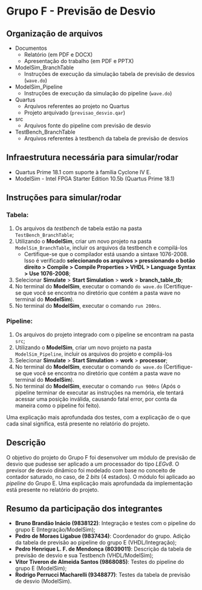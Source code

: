 # Grupo F - Previsão de Desvio

## Organização de arquivos
- Documentos
	- Relatório (em PDF e DOCX)
	- Apresentação do trabalho (em PDF e PPTX)
- ModelSim_BranchTable
	- Instruções de execução da simulação tabela de previsão de desvios (`wave.do`)
- ModelSim_Pipeline
	- Instruções de execução da simulação do pipeline (`wave.do`)
- Quartus
	- Arquivos referentes ao projeto no Quartus
	- Projeto arquivado (`previsao_desvio.qar`)
- src
	- Arquivos fonte do pipeline com previsão de desvio
- TestBench_BranchTable
	- Arquivos referentes à testbench da tabela de previsão de desvios

## Infraestrutura necessária para simular/rodar
- Quartus Prime 18.1 com suporte à família Cyclone IV E.
- ModelSim - Intel FPGA Starter Edition 10.5b (Quartus Prime 18.1)

## Instruções para simular/rodar
### Tabela:
1. Os arquivos da *testbench* de tabela estão na pasta `TestBench_BranchTable`; 
2. Utilizando o **ModelSim**, criar um novo projeto na pasta `ModelSim_BranchTable`, incluir os arquivos da testbench e compilá-los 
	- Certifique-se que o compilador está usando a sintaxe 1076-2008. Isso é verificado **selecionando os arquivos > pressionando o botão direito > Compile > Compile Properties > VHDL > Language Syntax > Use 1076-2008**;
3. Selecionar **Simulate** > **Start Simulation** > **work** > **branch_table_tb**;
4. No terminal do **ModelSim**, executar o comando `do wave.do` (Certifique-se que você se encontra no diretório que contém a pasta wave no terminal do **ModelSim**).
5. No terminal do **ModelSim**, executar o comando `run 200ns`.

### Pipeline:
1. Os arquivos do projeto integrado com o pipeline se encontram na pasta `src`; 
2. Utilizando o **ModelSim**, criar um novo projeto na pasta `ModelSim_Pipeline`, incluir os arquivos do projeto e compilá-los 
3. Selecionar **Simulate** > **Start Simulation** > **work** > **processor**;
4. No terminal do **ModelSim**, executar o comando `do wave.do` (Certifique-se que você se encontra no diretório que contém a pasta wave no terminal do **ModelSim**).
5. No terminal do **ModelSim**, executar o comando `run 900ns` (Após o pipeline terminar de executar as instruções na memória, ele tentará acessar uma posição inválida, causando fatal error, por conta da maneira como o pipeline foi feito).

Uma explicação mais aprofundada dos testes, com a explicação de o que cada sinal significa, está presente no relatório do projeto.

## Descrição
O objetivo do projeto do Grupo F foi desenvolver um módulo de previsão de desvio que pudesse ser aplicado a um processador do tipo *LEGv8*. O previsor de desvio dinâmico foi modelado com base no conceito de contador saturado, no caso, de 2 *bits* (4 estados). O módulo foi aplicado ao *pipeline* do Grupo E. Uma explicação mais aprofundada da implementação está presente no relatório do projeto.

## Resumo da participação dos integrantes
- **Bruno Brandão Inácio (9838122)**: Integração e testes com o pipeline do grupo E (Integração/ModelSim);
- **Pedro de Moraes Ligabue (9837434)**: Coordenador do grupo. Adição da tabela de previsão ao pipeline do grupo E (VHDL/Integração);
- **Pedro Henrique L. F. de Mendonça (8039011)**: Descrição da tabela de previsão de desvio e sua Testbench (VHDL/ModelSim);
- **Vitor Tiveron de Almeida Santos (9868085)**: Testes do pipeline do grupo E (ModelSim);
- **Rodrigo Perrucci Macharelli (9348877)**: Testes da tabela de previsão de desvio (ModelSim).
